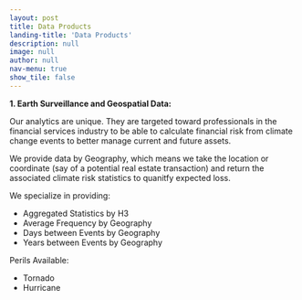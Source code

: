 ```yaml
---
layout: post
title: Data Products
landing-title: 'Data Products'
description: null
image: null
author: null
nav-menu: true
show_tile: false
---
```


**1. Earth Surveillance and Geospatial Data:**

Our analytics are unique.  They are targeted toward professionals in the financial services industry to be able to calculate financial risk from climate change events to better manage current and future assets.

We provide data by Geography, which means we take the location or coordinate (say of a potential real estate transaction) and return the associated climate risk statistics to quanitfy expected loss.

We specialize in providing:
- Aggregated Statistics by H3
- Average Frequency by Geography
- Days between Events by Geography
- Years between Events by Geography

Perils Available:
- Tornado
- Hurricane
